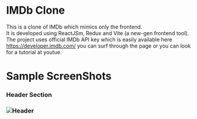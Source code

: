 # IMDb Clone
This is a clone of IMDb which mimics only the frontend. <br>
It is developed using ReactJSm, Redux and Vite (a new-gen frontend tool). <br>
The project uses official IMDb API key which is easily available here https://developer.imdb.com/ you can surf through the page or you can look for a tutorial at youtue. <br>

# Sample ScreenShots
<h3>Header Section<h3>
  
![Header](https://github.com/Kartikkhare18/IMDB-Clone/assets/110482774/bfa2ffdc-7be3-4a88-87ba-9989ee5fc71c)
